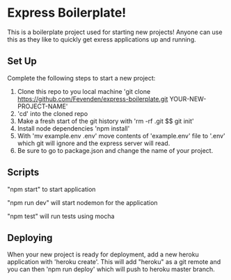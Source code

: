 # Express Boilerplate!

This is a boilerplate project used for starting new projects! Anyone can use this as they like to quickly get exress applications up and running. 

## Set Up 

Complete the following steps to start a new project:

1. Clone this repo to you local machine 'git clone https://github.com/Fevenden/express-boilerplate.git YOUR-NEW-PROJECT-NAME'
2. 'cd' into the cloned repo
3. Make a fresh start of the git history with 'rm -rf .git $$ git init'
4. Install node dependencies 'npm install'
5. With 'mv example.env .env' move contents of 'example.env' file to '.env' which git will ignore and the express server will read. 
6. Be sure to go to package.json and change the name of your project.

## Scripts

"npm start" to start application

"npm run dev" will start nodemon for the application

"npm test" will run tests using mocha

## Deploying

When your new project is ready for deployment, add a new heroku application with 'heroku create'. This will add "heroku" as a git remote and you can then 'npm run deploy' which will push to heroku master branch.